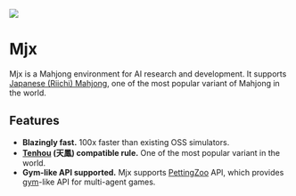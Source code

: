 [![](https://github.com/sotetsuk/mahjong/workflows/build/badge.svg)](https://github.com/sotetsuk/mahjong/actions)

# Mjx

Mjx is a Mahjong environment for AI research and development.
It supports [Japanese (Riichi) Mahjong](https://en.wikipedia.org/wiki/Japanese_Mahjong), one of the most popular variant of Mahjong in the world.

## Features

- **Blazingly fast.** 100x faster than existing OSS simulators.
- **[Tenhou](https://tenhou.net/) (天鳳) compatible rule.** One of the most popular variant in the world.
- **Gym-like API supported.** Mjx supports [PettingZoo](https://github.com/PettingZoo-Team/PettingZoo) API, which provides [gym](https://github.com/openai/gym)-like API for multi-agent games.
